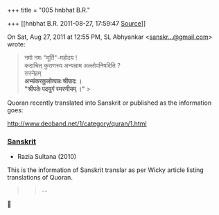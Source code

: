 +++
title = "005 hnbhat B.R."

+++
[[hnbhat B.R.	2011-08-27, 17:59:47 [Source](https://groups.google.com/g/samskrita/c/QPETq3HCLBo)]]



On Sat, Aug 27, 2011 at 12:55 PM, SL Abhyankar \<[sanskr...@gmail.com]()\> wrote:  

> नमो नमः "मूर्ति"-महोदय !  
> कदाचित् कुराणस्य अन्यन्नाम अल्लोपनिषदिति ?  
> सस्नेहम्  
> **अभ्यंकरकुलोत्पन्नः श्रीपादः ।  
> "श्रीपतेः पदयुगं स्मरणीयम् ।"** >
> 
> > 
> > 
> > 
> >   
> > 
> > 

  

Quoran recently translated into Sanskrit or published as the information goes:

  

<http://www.deoband.net/1/category/quran/1.html>

  

### [Sanskrit](http://en.wikipedia.org/wiki/Sanskrit_language "Sanskrit language")

-   Razia Sultana (2010)

This is the information of Sanskrit translar as per Wicky article listing translations of Quoran.

> 
> > 
> > --
> > 
> > 



